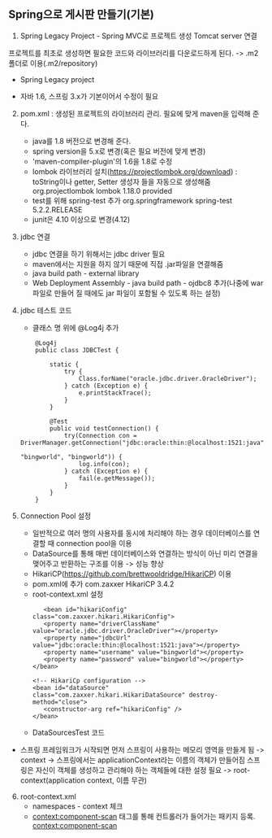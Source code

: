 ## Spring으로 게시판 만들기(기본)

1. Spring Legacy Project - Spring MVC로 프로젝트 생성
   Tomcat server 연결
   

프로젝트를 최초로 생성하면 필요한 코드와 라이브러리를 다운로드하게 된다. -> .m2 폴더로 이용(.m2/repository)
* Spring Legacy project
 - 자바 1.6, 스프링 3.x가 기본이어서 수정이 필요

2. pom.xml : 생성된 프로젝트의 라이브러리 관리. 필요에 맞게 maven을 입력해 준다.
    - java를 1.8 버전으로 변경해 준다.
    - spring version을 5.x로 변경(혹은 필요 버전에 맞게 변경)
    - 'maven-compiler-plugin'의 1.6을 1.8로 수정
    - lombok 라이브러리 설치(https://projectlombok.org/download) : toString이나 getter, Setter 생성자 들을 자동으로 생성해줌
        <dependency>
            <groupId>org.projectlombok</groupId>
            <artifactId>lombok</artifactId>
            <version>1.18.0</version>
            <scope>provided</scope>
        </dependency>
    - test를 위해 spring-test 추가
        <dependency>
			<groupId>org.springframework</groupId>
			<artifactId>spring-test</artifactId>
			<version>5.2.2.RELEASE</version>
		</dependency>
    - junit은 4.10 이상으로 변경(4.12)

3. jdbc 연결
    - jdbc 연결을 하기 위해서는 jdbc driver 필요
    - maven에서는 지원을 하지 않기 때문에 직접 .jar파일을 연결해줌
    - java build path - external library
    - Web Deployment Assembly - java build path - ojdbc8 추가(나중에 war 파일로 만들어 질 때에도 jar 파일이 포함될 수 있도록 하는 설정)

4. jdbc 테스트 코드
    - 클래스 명 위에 @Log4j 추가
    ```
        @Log4j
        public class JDBCTest {

            static {
                try {
                    Class.forName("oracle.jdbc.driver.OracleDriver");
                } catch (Exception e) {
                    e.printStackTrace();
                }
            }
            
            @Test
            public void testConnection() {
                try(Connection con = DriverManager.getConnection("jdbc:oracle:thin:@localhost:1521:java",
                                                                "bingworld", "bingworld")) {
                    log.info(con);
                } catch (Exception e) {
                    fail(e.getMessage());
                }
            }
        }
    ```

5. Connection Pool 설정
    - 일반적으로 여러 명의 사용자를 동시에 처리해야 하는 경우 데이터베이스를 연결할 때 connection pool을 이용
    - DataSource를 통해 매번 데이터베이스와 연결하는 방식이 아닌 미리 연결을 맺어주고 반환하는 구조를 이용 -> 성능 향상
    - HikariCP(https://github.com/brettwooldridge/HikariCP) 이용 
    - pom.xml에 추가
        <dependency>
            <groupId>com.zaxxer</groupId>
            <artifactId>HikariCP</artifactId>
            <version>3.4.2</version>
        </dependency>
    - root-context.xml 설정
         ```
            <bean id="hikariConfig" class="com.zaxxer.hikari.HikariConfig">
			<property name="driverClassName" value="oracle.jdbc.driver.OracleDriver"></property>
			<property name="jdbcUrl" value="jdbc:oracle:thin:@localhost:1521:java"></property>
			<property name="username" value="bingworld"></property>
			<property name="password" value="bingworld"></property>
		</bean>
		
		<!-- HikariCp configuration -->
		<bean id="dataSource" class="com.zaxxer.hikari.HikariDataSource" destroy-method="close">
			<constructor-arg ref="hikariConfig" />
		</bean>
        ```
    - DataSourcesTest 코드

* 스프링 프레임워크가 시작되면 먼저 스프링이 사용하는 메모리 영역을 만들게 됨 -> context
    -> 스프링에서는 applicationContext라는 이름의 객체가 만들어짐
  스프링은 자신이 객체를 생성하고 관리해야 하는 객체들에 대한 설정 필요 -> root-context(application context, 이름 무관)

6. root-context.xml 
    - namespaces - context 체크
    - <context:component-scan> 태그를 통해 컨트롤러가 들어가는 패키지 등록.
        <context:component-scan>
    
       

    